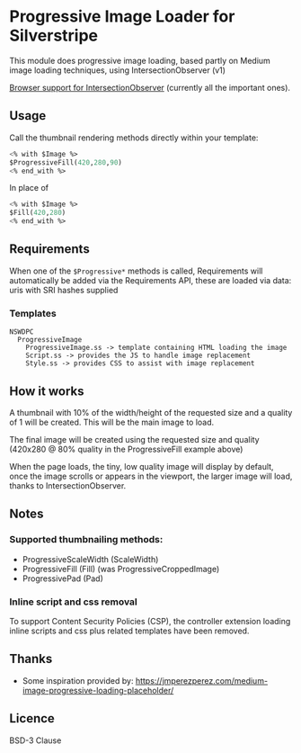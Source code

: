 # Progressive Image Loader for Silverstripe

This module does progressive image loading, based partly on Medium image loading techniques, using IntersectionObserver (v1)

[Browser support for IntersectionObserver](https://caniuse.com/#search=intersectionobserver) (currently all the important ones).

## Usage

Call the thumbnail rendering methods directly within your template:

```ss
<% with $Image %>
$ProgressiveFill(420,280,90)
<% end_with %>
```

In place of
```ss
<% with $Image %>
$Fill(420,280)
<% end_with %>
```

## Requirements

When one of the `$Progressive*` methods is called, Requirements will automatically be added via the Requirements API, these are loaded via data: uris with SRI hashes supplied

### Templates

```
NSWDPC
  ProgressiveImage
    ProgressiveImage.ss -> template containing HTML loading the image
    Script.ss -> provides the JS to handle image replacement
    Style.ss -> provides CSS to assist with image replacement
```

## How it works

A thumbnail with 10% of the width/height of the requested size and a quality of 1 will be created. This will be the main image to load.

The final image will be created using the requested size and quality (420x280 @ 80% quality in the ProgressiveFill example above)

When the page loads, the tiny, low quality image will display by default, once the image scrolls or appears in the viewport, the larger image will load, thanks to IntersectionObserver.

## Notes

### Supported thumbnailing methods:

+ ProgressiveScaleWidth (ScaleWidth)
+ ProgressiveFill (Fill) (was ProgressiveCroppedImage)
+ ProgressivePad (Pad)

### Inline script and css removal

To support Content Security Policies (CSP), the controller extension loading inline scripts and css plus related templates have been removed.

## Thanks

+ Some inspiration provided by: https://jmperezperez.com/medium-image-progressive-loading-placeholder/

## Licence

BSD-3 Clause
